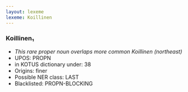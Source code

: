 ```yaml
---
layout: lexeme
lexeme: Koillinen
---
```


###  Koillinen₁

* _This rare proper noun overlaps more common *Koillinen* (northeast)_
* UPOS:  PROPN
* in KOTUS dictionary under:  38
* Origins: finer 
* Possible NER class:  LAST
* Blacklisted:  PROPN-BLOCKING

